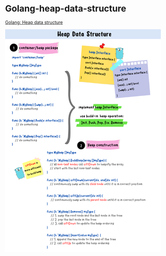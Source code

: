 # Golang-heap-data-structure
[Golang: Heap data structure]()

![heap-data-structure-summary-card](https://github.com/ClaireLee22/Golang-heap-data-structure/blob/main/images/Heap%20Data%20Structure.png)
